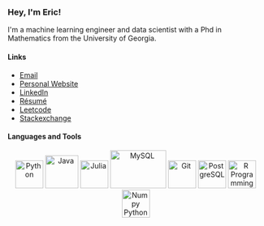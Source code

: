 ### Hey, I'm Eric!

I'm a machine learning engineer and data scientist with a Phd in Mathematics from the University of Georgia.

#### Links
- [Email](mailto:e.l.perkerson@gmail.com)
- [Personal Website](https://www.ericperkerson.com/)
- [LinkedIn](https://www.linkedin.com/in/eric-perkerson)
- [Résumé](https://www.ericperkerson.com/resume.pdf)
- [Leetcode](https://leetcode.com/eric-perkerson/)
- [Stackexchange](https://stackexchange.com/users/8533489/eric-perkerson)

#### Languages and Tools

<p align="center">
      <a href="https://www.python.org"><img src="https://www.vectorlogo.zone/logos/python/python-icon.svg" alt="Python" width="55" height="55"/></a>
      <a href="https://www.java.com"><img src="https://www.vectorlogo.zone/logos/java/java-icon.svg" alt="Java" width="65" height="65"/></a>
      <a href="https://julialang.org"><img src="https://www.vectorlogo.zone/logos/julialang/julialang-icon.svg" alt="Julia" width="55" height="55"/></a>
      <a href="https://www.mysql.com"><img src="https://www.vectorlogo.zone/logos/mysql/mysql-ar21.svg" alt="MySQL" width="110" height="75"/></a>
      <a href="https://git-scm.com"><img src="https://www.vectorlogo.zone/logos/git-scm/git-scm-icon.svg" alt="Git" width="55" height="55"/></a>
      <a href="https://www.postgresql.org"><img src="https://www.vectorlogo.zone/logos/postgresql/postgresql-icon.svg" alt="PostgreSQL" width="55" height="55"/></a>
      <a href="https://www.r-project.org"><img src="https://www.vectorlogo.zone/logos/r-project/r-project-icon.svg" alt="R Programming Language" width="55" height="55"/></a>
      <a href="https://numpy.org"><img src="https://www.vectorlogo.zone/logos/numpy/numpy-icon.svg" alt="Numpy Python Library" width="55" height="55"/></a>
</p>

<!--
**eric-perkerson/eric-perkerson** is a ✨ _special_ ✨ repository because its `README.md` (this file) appears on your GitHub profile.

Here are some ideas to get you started:

- 🔭 I’m currently working on ...
- 🌱 I’m currently learning ...
- 👯 I’m looking to collaborate on ...
- 🤔 I’m looking for help with ...
- 💬 Ask me about ...
- 📫 How to reach me: ...
- 😄 Pronouns: ...
- ⚡ Fun fact: ...


## Links

<p align="center">
  <a href="https://ericperkerson.com"><img src="https://img.icons8.com/fluent/96/000000/domain.png" alt="personalwebsite"/></a>
  <a href="mailto:e.l.perkerson@gmail.com"><img src="https://img.icons8.com/color/96/000000/gmail.png" alt="email"/></a>
  <a href="https://www.linkedin.com/in/eric-perkerson"><img src="https://img.icons8.com/color/96/000000/linkedin.png" alt="linkedin"/></a>
  <a href="https://stackoverflow.com/users/4027349/mathieu-ledru"><img src="https://img.icons8.com/color/96/000000/stackoverflow.png" alt="stackoverflow"/></a>
</p>

-->
